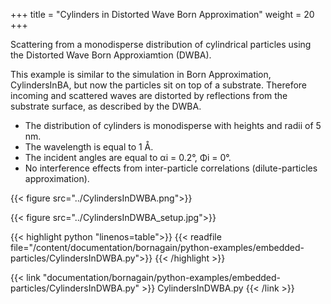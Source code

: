 +++
title = "Cylinders in Distorted Wave Born Approximation"
weight = 20
+++

Scattering from a monodisperse distribution of cylindrical particles using the Distorted Wave Born Approxiamtion (DWBA).

This example is similar to the simulation in Born Approximation, CylindersInBA, but now the particles sit on top of a substrate. Therefore incoming and scattered waves are distorted by reflections from the substrate surface, as described by the DWBA.

* The distribution of cylinders is monodisperse with heights and radii of 5 nm.
* The wavelength is equal to 1 Å.
* The incident angles are equal to αi = 0.2°, Φi = 0°.
* No interference effects from inter-particle correlations (dilute-particles approximation).

{{< figure src="../CylindersInDWBA.png">}}

{{< figure src="../CylindersInDWBA_setup.jpg">}}

{{< highlight python "linenos=table">}}
{{< readfile file="/content/documentation/bornagain/python-examples/embedded-particles/CylindersInDWBA.py">}}
{{< /highlight >}}

{{< link "documentation/bornagain/python-examples/embedded-particles/CylindersInDWBA.py" >}}
CylindersInDWBA.py
{{< /link >}}

